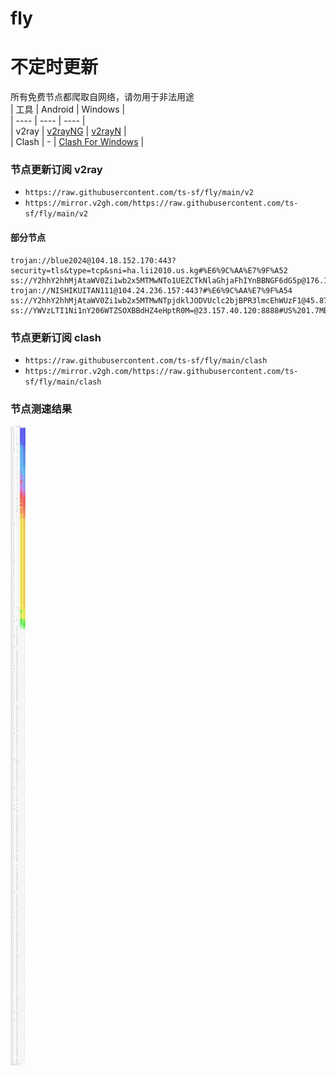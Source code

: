 # fly
# 不定时更新
所有免费节点都爬取自网络，请勿用于非法用途  
|  工具  | Android  | Windows  |  
|  ----  | ----   | ----  |  
| v2ray  | [v2rayNG](https://github.com/2dust/v2rayNG/releases) | [v2rayN](https://github.com/2dust/v2rayN/releases) |  
| Clash  | - | [Clash For Windows](https://github.com/2dust/clashN/releases) | 
  
### 节点更新订阅  v2ray
- `https://raw.githubusercontent.com/ts-sf/fly/main/v2`  
- `https://mirror.v2gh.com/https://raw.githubusercontent.com/ts-sf/fly/main/v2`  

#### 部分节点  
``` 
trojan://blue2024@104.18.152.170:443?security=tls&type=tcp&sni=ha.lii2010.us.kg#%E6%9C%AA%E7%9F%A52
ss://Y2hhY2hhMjAtaWV0Zi1wb2x5MTMwNTo1UEZCTkNlaGhjaFhIYnBBNGF6dG5p@176.124.221.3:10488#%E6%9C%AA%E7%9F%A53
trojan://NISHIKUITAN111@104.24.236.157:443?#%E6%9C%AA%E7%9F%A54
ss://Y2hhY2hhMjAtaWV0Zi1wb2x5MTMwNTpjdklJODVUclc2bjBPR3lmcEhWUzF1@45.87.175.181:8080#%E6%9C%AA%E7%9F%A55%203.4MB%2Fs
ss://YWVzLTI1Ni1nY206WTZSOXBBdHZ4eHptR0M=@23.157.40.120:8888#US%201.7MB%2Fs
```
### 节点更新订阅  clash
- `https://raw.githubusercontent.com/ts-sf/fly/main/clash`  
- `https://mirror.v2gh.com/https://raw.githubusercontent.com/ts-sf/fly/main/clash`  

### 节点测速结果
![image](traffic.png)
